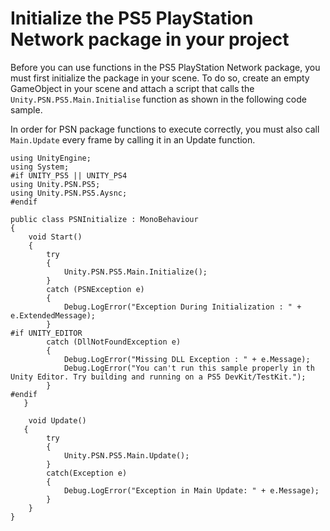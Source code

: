 # Initialize the PS5 PlayStation Network package in your project

Before you can use functions in the PS5 PlayStation Network package, you must first initialize the package in your scene. To do so, create an empty GameObject in your scene and attach a script that calls the `Unity.PSN.PS5.Main.Initialise` function as shown in the following code sample.

In order for PSN package functions to execute correctly, you must also call `Main.Update` every frame by calling it in an Update function. 



```
using UnityEngine;
using System;
#if UNITY_PS5 || UNITY_PS4
using Unity.PSN.PS5;
using Unity.PSN.PS5.Aysnc;
#endif

public class PSNInitialize : MonoBehaviour
{
    void Start()
    {
        try
        {
            Unity.PSN.PS5.Main.Initialize();
        }
        catch (PSNException e)
        {
            Debug.LogError("Exception During Initialization : " + e.ExtendedMessage);
        }
#if UNITY_EDITOR
        catch (DllNotFoundException e)
        {
            Debug.LogError("Missing DLL Exception : " + e.Message);
            Debug.LogError("You can't run this sample properly in th
Unity Editor. Try building and running on a PS5 DevKit/TestKit.");
        }
#endif
   }

    void Update()
   {
        try
        {
            Unity.PSN.PS5.Main.Update();
        }
        catch(Exception e)
        {
            Debug.LogError("Exception in Main Update: " + e.Message);
        }
    }
}
```

